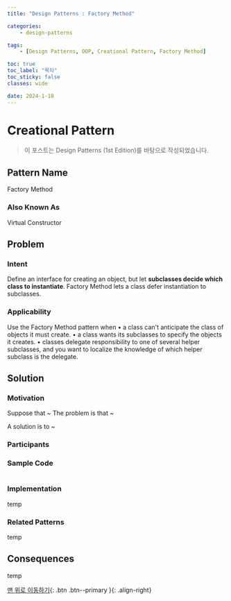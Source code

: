 ```yaml
---
title: "Design Patterns : Factory Method"

categories:
    - design-patterns

tags:
    - [Design Patterns, OOP, Creational Pattern, Factory Method]

toc: true
toc_label: "목차"
toc_sticky: false
classes: wide

date: 2024-1-18
---
```


# Creational Pattern

> 이 포스트는 Design Patterns (1st Edition)를 바탕으로 작성되었습니다.

## Pattern Name
Factory Method

### Also Known As
Virtual Constructor


## Problem

### Intent
Define an interface for creating an object, but let **subclasses decide which class to instantiate**. Factory Method lets a class defer instantiation to subclasses.

### Applicability
Use the Factory Method pattern when
• a class can't anticipate the class of objects it must create.
• a class wants its subclasses to specify the objects it creates.
• classes delegate responsibility to one of several helper subclasses, and you want to localize the knowledge of which helper subclass is the delegate.


## Solution

### Motivation
Suppose that ~
The problem is that ~

A solution is to ~

### Participants

### Sample Code
```c++

```

### Implementation
temp

### Related Patterns
temp


## Consequences
temp

[맨 위로 이동하기](#){: .btn .btn--primary }{: .align-right}